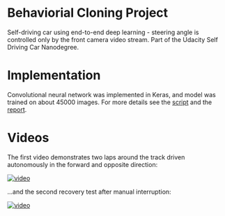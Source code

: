 # Behaviorial Cloning Project

Self-driving car using end-to-end deep learning - steering angle is controlled only by the front camera video stream. Part of the Udacity Self Driving Car Nanodegree.

# Implementation

Convolutional neural network was implemented in Keras, and model was trained on about 45000 images. For more details see the [script](model.py) and the [report](writeup_report.md).

# Videos

The first video demonstrates two laps around the track driven autonomously in the forward and opposite direction:

[![video](https://img.youtube.com/vi/wFuqlYk8aHU/0.jpg)](https://www.youtube.com/watch?v=wFuqlYk8aHU)

...and the second recovery test after manual interruption:

[![video](https://img.youtube.com/vi/M23Jr4QRMnQ/0.jpg)](https://www.youtube.com/watch?v=M23Jr4QRMnQ)
